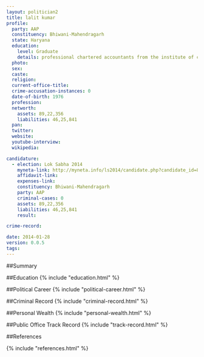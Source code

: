 ```yaml
---
layout: politician2
title: lalit kumar
profile: 
  party: AAP
  constituency: Bhiwani-Mahendragarh
  state: Haryana
  education: 
    level: Graduate
    details: professional chartered accountants from the institute of chartered accountants of india  new delhi in 1999.
  photo: 
  sex: 
  caste: 
  religion: 
  current-office-title: 
  crime-accusation-instances: 0
  date-of-birth: 1976
  profession: 
  networth: 
    assets: 89,22,356
    liabilities: 46,25,841
  pan: 
  twitter: 
  website: 
  youtube-interview: 
  wikipedia: 

candidature: 
  - election: Lok Sabha 2014
    myneta-link: http://myneta.info/ls2014/candidate.php?candidate_id=866
    affidavit-link: 
    expenses-link: 
    constituency: Bhiwani-Mahendragarh 
    party: AAP
    criminal-cases: 0
    assets: 89,22,356
    liabilities: 46,25,841
    result:  

crime-record: 

date: 2014-01-28
version: 0.0.5
tags: 
---
```

##Summary


##Education
{% include "education.html" %}


##Political Career
{% include "political-career.html" %}


##Criminal Record
{% include "criminal-record.html" %}


##Personal Wealth
{% include "personal-wealth.html" %}


##Public Office Track Record
{% include "track-record.html" %}


##References


{% include "references.html" %}